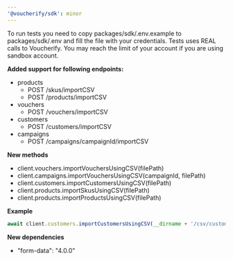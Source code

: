```yaml
---
'@voucherify/sdk': minor
---
```


To run tests you need to copy packages/sdk/.env.example to packages/sdk/.env and fill the file with your credentials.
Tests uses REAL calls to Voucherify. You may reach the limit of your account if you are using sandbox account.

**Added support for following endpoints:**
- products
  - POST /skus/importCSV
  - POST /products/importCSV
- vouchers
  - POST /vouchers/importCSV
- customers
  - POST /customers/importCSV
- campaigns
  - POST /campaigns/campaignId/importCSV

**New methods**
- client.vouchers.importVouchersUsingCSV(filePath)
- client.campaigns.importVouchersUsingCSV(campaignId, filePath)
- client.customers.importCustomersUsingCSV(filePath)
- client.products.importSkusUsingCSV(filePath)
- client.products.importProductsUsingCSV(filePath)

**Example**
```js
await client.customers.importCustomersUsingCSV(__dirname + '/csv/customers.csv')
```

**New dependencies**
- "form-data": "4.0.0"
